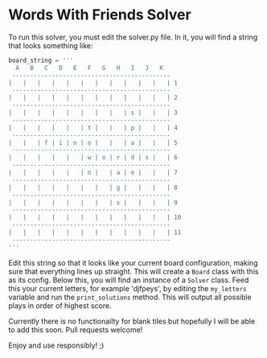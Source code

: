 # Words With Friends Solver

To run this solver, you must edit the solver.py file. In it, you will find 
a string that looks something like:

```python
board_string = '''
  A   B   C   D   E   F   G   H   I   J   K 
 --------------------------------------------
|   |   |   |   |   |   |   |   |   |   |   | 1 
 --------------------------------------------
|   |   |   |   |   |   |   |   |   |   |   | 2 
 --------------------------------------------
|   |   |   |   |   |   |   |   | s |   |   | 3 
 --------------------------------------------
|   |   |   |   |   | t |   |   | p |   |   | 4 
 --------------------------------------------
|   |   | f | i | n | o |   |   | a |   |   | 5 
 --------------------------------------------
|   |   |   |   |   | w | o | r | d | s |   | 6 
 --------------------------------------------
|   |   |   |   |   | n |   | a | e |   |   | 7 
 --------------------------------------------
|   |   |   |   |   |   |   | g |   |   |   | 8 
 --------------------------------------------
|   |   |   |   |   |   |   | s |   |   |   | 9 
 --------------------------------------------
|   |   |   |   |   |   |   |   |   |   |   | 10 
 --------------------------------------------
|   |   |   |   |   |   |   |   |   |   |   | 11 
 --------------------------------------------
'''
```

Edit this string so that it looks like your current board configuration, 
making sure that everything lines up straight. This will create a ```Board```
class with this as its config. Below this, you will find an instance of 
a ```Solver``` class. Feed this your current letters, for example 'djfpeys',
by editing the ```my_letters``` variable and run the ```print_solutions``` method. 
This will output all possible plays in order of highest score. 

Currently there is no functionailty for blank tiles but hopefully I will
be able to add this soon. Pull requests welcome!

Enjoy and use responsibly! ;)
